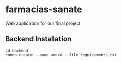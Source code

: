 # farmacias-sanate
Web application for our final project

## Backend Installation

```
cd backend
conda create --name <env> --file requirements.txt
```
